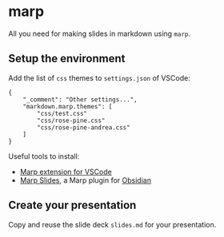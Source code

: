 # marp

All you need for making slides in markdown using `marp`.


## Setup the environment

Add the list of `css` themes to `settings.json` of VSCode:
```
{
    "_comment": "Other settings...",
    "markdown.marp.themes": [
        "css/test.css"
        "css/rose-pine.css"
        "css/rose-pine-andrea.css"
    ]
}
```

Useful tools to install:
- [Marp extension for VSCode](https://marketplace.visualstudio.com/items?itemName=marp-team.marp-vscode)
- [Marp Slides](https://obsidian.md/plugins?id=marp-slides), a Marp plugin for [Obsidian](https://obsidian.md/)


## Create your presentation

Copy and reuse the slide deck `slides.md` for your presentation.